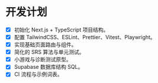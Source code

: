 # 开发计划

- [x] 初始化 Next.js + TypeScript 项目结构。
- [x] 配置 TailwindCSS、ESLint、Prettier、Vitest、Playwright。
- [x] 实现基础页面路由与组件。
- [x] 简化的 SRS 算法与单元测试。
- [x] 小游戏与诊断测试原型。
- [x] Supabase 数据库结构 SQL。
- [x] CI 流程与示例词表。
